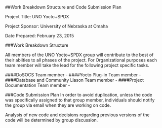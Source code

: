 ##Work Breakdown Structure and Code Submission Plan

Project Title: UNO Yocto+SPDX

Project Sponsor: University of Nebraska at Omaha

Date Prepared: February 23, 2015

###Work Breakdown Structure

All members of the UNO Yocto+SPDX group will contribute to the best of their abilties to all phases of the project. For Organizational purposes each team member will take the lead for the following project specific tasks.

####DoSOCS
Team member - 
####Yocto Plug-in
Team member - 
####Database and Community Liason
Team member -
####Project Documentation
Team member - 

###Code Submission Plan
In order to avoid duplication, unless the code was specifically assigned to that group member, individuals should notify the group via email when they are working on code.   

Analysis of new code and decisions regarding previous versions of the code will be determined by group discussion. 

